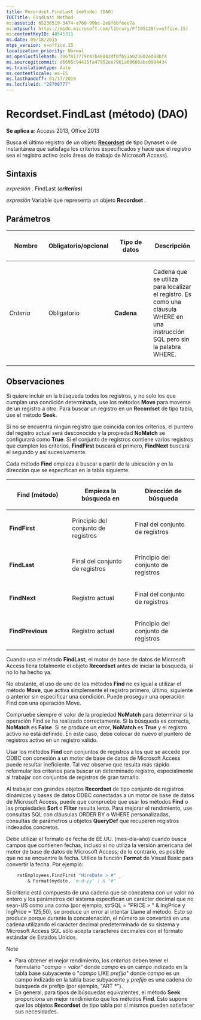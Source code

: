 ```yaml
---
title: Recordset.FindLast (método) (DAO)
TOCTitle: FindLast Method
ms:assetid: 65236519-3474-a760-99bc-2e8f6bfeee7a
ms:mtpsurl: https://msdn.microsoft.com/library/Ff195128(v=office.15)
ms:contentKeyID: 48545311
ms.date: 09/18/2015
mtps_version: v=office.15
localization_priority: Normal
ms.openlocfilehash: 306f817779c47b48843df0fb51a023002ed88bf4
ms.sourcegitcommit: d6695c94415fa47952ee7961a69660abc0904434
ms.translationtype: Auto
ms.contentlocale: es-ES
ms.lasthandoff: 01/17/2019
ms.locfileid: "28708777"
---
```

# <a name="recordsetfindlast-method-dao"></a>Recordset.FindLast (método) (DAO)

**Se aplica a**: Access 2013, Office 2013

Busca el último registro de un objeto **[Recordset](recordset-object-dao.md)** de tipo Dynaset o de instantánea que satisfaga los criterios especificados y hace que el registro sea el registro activo (solo áreas de trabajo de Microsoft Access).

## <a name="syntax"></a>Sintaxis

*expresión* . FindLast (***criterios***)

*expresión* Variable que representa un objeto **Recordset** .

## <a name="parameters"></a>Parámetros

<table>
<colgroup>
<col style="width: 25%" />
<col style="width: 25%" />
<col style="width: 25%" />
<col style="width: 25%" />
</colgroup>
<thead>
<tr class="header">
<th><p>Nombre</p></th>
<th><p>Obligatorio/opcional</p></th>
<th><p>Tipo de datos</p></th>
<th><p>Descripción</p></th>
</tr>
</thead>
<tbody>
<tr class="odd">
<td><p><em>Criteria</em></p></td>
<td><p>Obligatorio</p></td>
<td><p><strong>Cadena</strong></p></td>
<td><p>Cadena que se utiliza para localizar el registro. Es como una cláusula WHERE en una instrucción SQL pero sin la palabra WHERE.</p></td>
</tr>
</tbody>
</table>


## <a name="remarks"></a>Observaciones

Si quiere incluir en la búsqueda todos los registros, y no solo los que cumplan una condición determinada, use los métodos **Move** para moverse de un registro a otro. Para buscar un registro en un **Recordset** de tipo tabla, use el método **Seek**.

Si no se encuentra ningún registro que coincida con los criterios, el puntero del registro actual será desconocido y la propiedad **NoMatch** se configurará como **True**. Si el conjunto de registros contiene varios registros que cumplen los criterios, **FindFirst** buscará el primero, **FindNext** buscará el segundo y así sucesivamente.

Cada método **Find** empieza a buscar a partir de la ubicación y en la dirección que se especifican en la tabla siguiente.

<table>
<colgroup>
<col style="width: 33%" />
<col style="width: 33%" />
<col style="width: 33%" />
</colgroup>
<thead>
<tr class="header">
<th><p>Find (método)</p></th>
<th><p>Empieza la búsqueda en</p></th>
<th><p>Dirección de búsqueda</p></th>
</tr>
</thead>
<tbody>
<tr class="odd">
<td><p><strong>FindFirst</strong></p></td>
<td><p>Principio del conjunto de registros</p></td>
<td><p>Final del conjunto de registros</p></td>
</tr>
<tr class="even">
<td><p><strong>FindLast</strong></p></td>
<td><p>Final del conjunto de registros</p></td>
<td><p>Principio del conjunto de registros</p></td>
</tr>
<tr class="odd">
<td><p><strong>FindNext</strong></p></td>
<td><p>Registro actual</p></td>
<td><p>Final del conjunto de registros</p></td>
</tr>
<tr class="even">
<td><p><strong>FindPrevious</strong></p></td>
<td><p>Registro actual</p></td>
<td><p>Principio del conjunto de registros</p></td>
</tr>
</tbody>
</table>


Cuando usa el método **FindLast**, el motor de base de datos de Microsoft Access llena totalmente el objeto **Recordset** antes de iniciar la búsqueda, si no lo ha hecho ya.

No obstante, el uso de uno de los métodos **Find** no es igual a utilizar el método **Move**, que activa simplemente el registro primero, último, siguiente o anterior sin especificar una condición. Puede proseguir una operación Find con una operación Move.

Compruebe siempre el valor de la propiedad **NoMatch** para determinar si la operación Find se ha realizado correctamente. Si la búsqueda es correcta, **NoMatch** es **False**. Si se produce un error, **NoMatch** es **True** y el registro activo no está definido. En este caso, debe colocar de nuevo el puntero de registros activo en un registro válido.

Usar los métodos **Find** con conjuntos de registros a los que se accede por ODBC con conexión a un motor de base de datos de Microsoft Access puede resultar ineficiente. Tal vez observe que resulta más rápido reformular los criterios para buscar un determinado registro, especialmente al trabajar con conjuntos de registros de gran tamaño.

Al trabajar con grandes objetos **Recordset** de tipo conjunto de registros dinámicos y bases de datos ODBC conectadas a un motor de base de datos de Microsoft Access, puede que compruebe que usar los métodos **Find** o las propiedades **Sort** o **Filter** resulta lento. Para mejorar el rendimiento, use consultas SQL con cláusulas ORDER BY o WHERE personalizadas, consultas de parámetros u objetos **QueryDef** que recuperen registros indexados concretos.

Debe utilizar el formato de fecha de EE.UU. (mes-día-año) cuando busca campos que contienen fechas, incluso si no utiliza la versión americana del motor de base de datos de Microsoft Access; de lo contrario, es posible que no se encuentre la fecha. Utilice la función **Format** de Visual Basic para convertir la fecha. Por ejemplo:

```vb
    rstEmployees.FindFirst "HireDate > #" _ 
        & Format(mydate, 'm-d-yy' ) & "#" 
```

Si criteria está compuesto de una cadena que se concatena con un valor no entero y los parámetros del sistema especifican un carácter decimal que no sean-US como una coma (por ejemplo, strSQL = "PRICE \> " & lngPrice y lngPrice = 125,50), se produce un error al intentar Llame al método. Esto se produce porque durante la concatenación, el número se convertirá en una cadena utilizando el carácter decimal predeterminado de su sistema y Microsoft Access SQL sólo acepta caracteres decimales con el formato estándar de Estados Unidos.

> [!NOTE]
> - Para obtener el mejor rendimiento, los *criterios* deben tener el formulario "*campo* = *valor*" donde *campo* es un campo indizado en la tabla base subyacente o "*campo* LIKE *prefijo*" donde *campo* es un campo indizado en la tabla base subyacente y *prefijo* es una cadena de búsqueda de prefijo (por ejemplo, "ART *").
> - En general, para tipos de búsquedas equivalentes, el método **Seek** proporciona un mejor rendimiento que los métodos **Find**. Esto supone que los objetos **Recordset** de tipo tabla por sí mismos pueden satisfacer sus necesidades.


